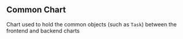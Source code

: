 ## Common Chart

Chart used to hold the common objects (such as `Task`) between the frontend and backend charts